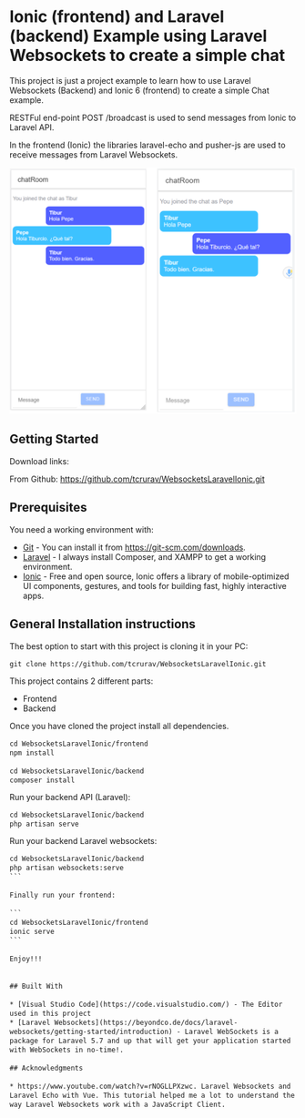 # Ionic (frontend) and Laravel (backend) Example using Laravel Websockets to create a simple chat

This project is just a project example to learn how to use Laravel Websockets (Backend) and Ionic 6 (frontend) to create a simple Chat example.

RESTFul end-point POST /broadcast is used to send messages from Ionic to Laravel API. 

In the frontend (Ionic) the libraries laravel-echo and pusher-js are used to receive messages from Laravel Websockets.

![screenshots](https://github.com/tcrurav/WebsocketsLaravelIonic/blob/master/screenshots/screenshot-1.png)

## Getting Started

Download links:

From Github: https://github.com/tcrurav/WebsocketsLaravelIonic.git

## Prerequisites

You need a working environment with:
* [Git](https://git-scm.com) - You can install it from https://git-scm.com/downloads.
* [Laravel](https://laravel.com/) - I always install Composer, and XAMPP to get a working environment.
* [Ionic](https://ionicframework.com/) - Free and open source, Ionic offers a library of mobile-optimized UI components, gestures, and tools for building fast, highly interactive apps.

## General Installation instructions

The best option to start with this project is cloning it in your PC:

```
git clone https://github.com/tcrurav/WebsocketsLaravelIonic.git
```

This project contains 2 different parts:
* Frontend
* Backend

Once you have cloned the project install all dependencies.

```
cd WebsocketsLaravelIonic/frontend
npm install

cd WebsocketsLaravelIonic/backend
composer install
```

Run your backend API (Laravel):

```
cd WebsocketsLaravelIonic/backend
php artisan serve
```

Run your backend Laravel websockets:

````
cd WebsocketsLaravelIonic/backend
php artisan websockets:serve
```

Finally run your frontend:

```
cd WebsocketsLaravelIonic/frontend
ionic serve
```

Enjoy!!!


## Built With

* [Visual Studio Code](https://code.visualstudio.com/) - The Editor used in this project
* [Laravel Websockets](https://beyondco.de/docs/laravel-websockets/getting-started/introduction) - Laravel WebSockets is a package for Laravel 5.7 and up that will get your application started with WebSockets in no-time!.

## Acknowledgments

* https://www.youtube.com/watch?v=rNOGLLPXzwc. Laravel Websockets and Laravel Echo with Vue. This tutorial helped me a lot to understand the way Laravel Websockets work with a JavaScript Client.